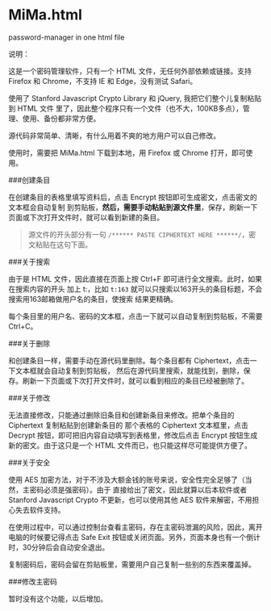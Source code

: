 # MiMa.html
password-manager in one html file


说明：

这是一个密码管理软件，只有一个 HTML 文件，无任何外部依赖或链接。支持 Firefox 和 Chrome，不支持
IE 和 Edge，没有测试 Safari。

使用了 Stanford Javascript Crypto Library 和 jQuery, 我把它们整个儿复制粘贴到 HTML 文件
里了，因此整个程序只有一个文件（也不大，100KB多点），管理、使用、备份都非常方便。

源代码非常简单、清晰，有什么用着不爽的地方用户可以自己修改。

使用时，需要把 MiMa.html 下载到本地，用 Firefox 或 Chrome 打开，即可使用。

###创建条目

在创建条目的表格里填写资料后，点击 Encrypt 按钮即可生成密文，点击密文的文本框会自动复制
到剪贴板，**然后，需要手动粘贴到源文件里**，保存，刷新一下页面或下次打开文件时，就可以看到新建的条目。

> 源文件的开头部分有一句 `/****** PASTE CIPHERTEXT HERE ******/`，密文粘贴在这句下面。

###关于搜索

由于是 HTML 文件，因此直接在页面上按 Ctrl+F 即可进行全文搜索。此时，如果在搜索内容的开头
加上 t:，比如 `t:163` 就可以只搜索以163开头的条目标题，不会搜索用163邮箱做用户名的条目，使搜索
结果更精确。

每个条目里的用户名、密码的文本框，点击一下就可以自动复制到剪贴板，不需要 Ctrl+C。

###关于删除

和创建条目一样，需要手动在源代码里删除。每个条目都有 Ciphertext，点击一下文本框就会自动复制到剪贴板，
然后在源代码里搜索，就能找到，删除，保存。刷新一下页面或下次打开文件时，就可以看到相应的条目已经被删除了。

###关于修改

无法直接修改，只能通过删除旧条目和创建新条目来修改。把单个条目的 Ciphertext 复制粘贴到创建新条目的
那个表格的 Ciphertext 文本框里，点击 Decrypt 按钮，即可把旧内容自动填写到表格里，修改后点击 
Encrypt 按钮生成新的密文。由于这只是一个 HTML 文件而已，也只能这样尽可能提供方便了。

###关于安全

使用 AES 加密方法，对于不涉及大额金钱的账号来说，安全性完全足够了（当然，主密码必须是强密码）。由于
直接给出了密文，因此就算以后本软件或者 Stanford Javascript Crypto 不更新，也可以使用其他 AES
软件来解密，不用担心失去软件支持。

在使用过程中，可以通过控制台查看主密码，存在主密码泄漏的风险，因此，离开电脑的时候要记得点击 Safe Exit
按钮或关闭页面。另外，页面本身也有一个倒计时，30分钟后会自动安全退出。

复制密码后，密码会留在剪贴板里，需要用户自己复制一些别的东西来覆盖掉。

###修改主密码

暂时没有这个功能，以后增加。
